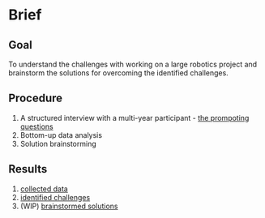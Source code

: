 # Brief

## Goal

To understand the challenges with working on a large robotics project and brainstorm the solutions for overcoming the identified challenges.

## Procedure

1. A structured interview with a multi-year participant - [the prompoting questions](./questions)
2. Bottom-up data analysis
3. Solution brainstorming

## Results

1. [collected data](./data.md)
2. [identified challenges](./challenges.md)
3. (WIP) [brainstormed solutions](./solutions.md)
